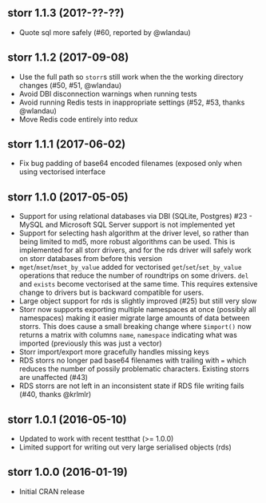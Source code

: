 ## storr 1.1.3 (201?-??-??)

* Quote sql more safely (#60, reported by @wlandau)

## storr 1.1.2 (2017-09-08)

* Use the full path so `storr`s still work when the the working directory changes (#50, #51, @wlandau)
* Avoid DBI disconnection warnings when running tests
* Avoid running Redis tests in inappropriate settings (#52, #53, thanks @wlandau)
* Move Redis code entirely into redux

## storr 1.1.1 (2017-06-02)

* Fix bug padding of base64 encoded filenames (exposed only when using vectorised interface

## storr 1.1.0 (2017-05-05)

* Support for using relational databases via DBI (SQLite, Postgres) #23 - MySQL and Microsoft SQL Server support is not implemented yet
* Support for selecting hash algorithm at the driver level, so rather than being limited to md5, more robust algorithms can be used.  This is implemented for all storr drivers, and for the rds driver will safely work on storr databases from before this version
* `mget`/`mset`/`mset_by_value` added for vectorised `get`/`set`/`set_by_value` operations that reduce the number of roundtrips on some drivers.  `del` and `exists` become vectorised at the same time. This requires extensive change to drivers but is backward compatible for users.
* Large object support for rds is slightly improved (#25) but still very slow
* Storr now supports exporting multiple namespaces at once (possibly all namespaces) making it easier migrate large amounts of data between storrs.  This does cause a small breaking change where `$import()` now returns a matrix with columns `name`, `namespace` indicating what was imported (previously this was just a vector)
* Storr import/export more gracefully handles missing keys
* RDS storrs no longer pad base64 filenames with trailing with `=` which reduces the number of possily problematic characters.  Existing storrs are unaffected (#43)
* RDS storrs are not left in an inconsistent state if RDS file writing fails (#40, thanks @krlmlr)

## storr 1.0.1 (2016-05-10)

* Updated to work with recent testthat (>= 1.0.0)
* Limited support for writing out very large serialised objects (rds)

## storr 1.0.0 (2016-01-19)

* Initial CRAN release
